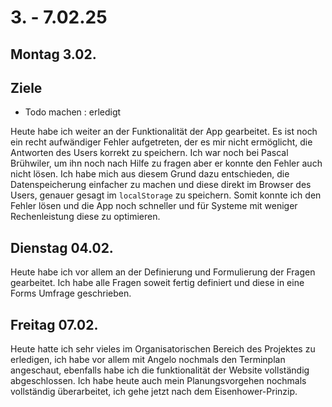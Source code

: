 # 3. - 7.02.25

## Montag 3.02.

## Ziele 
- Todo machen : erledigt

Heute habe ich weiter an der Funktionalität der App gearbeitet. Es ist noch ein recht aufwändiger Fehler aufgetreten, der es mir nicht ermöglicht, die Antworten des Users korrekt zu speichern. Ich war noch 
bei Pascal Brühwiler, um ihn noch nach Hilfe zu fragen aber er konnte den Fehler auch nicht lösen. Ich habe mich aus diesem Grund dazu entschieden, die Datenspeicherung einfacher zu machen und diese direkt im
Browser des Users, genauer gesagt im ``localStorage`` zu speichern. Somit konnte ich den Fehler lösen und die App noch schneller und für Systeme mit weniger Rechenleistung diese zu optimieren.

## Dienstag 04.02.
Heute habe ich vor allem an der Definierung und Formulierung der Fragen gearbeitet. Ich habe alle Fragen soweit fertig definiert und diese in eine Forms Umfrage geschrieben.

## Freitag 07.02.
Heute hatte ich sehr vieles im Organisatorischen Bereich des Projektes zu erledigen, ich habe vor allem mit Angelo nochmals den Terminplan angeschaut, ebenfalls habe ich die funktionalität der Website vollständig abgeschlossen. Ich habe heute auch mein Planungsvorgehen nochmals vollständig
überarbeitet, ich gehe jetzt nach dem Eisenhower-Prinzip.